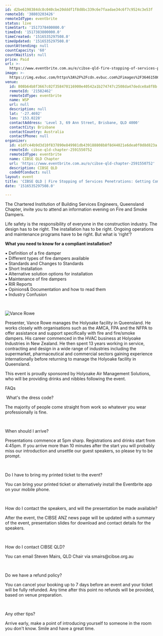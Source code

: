 ```yaml
---
id: d2be6198384dc8c040cbe20dddf1f8d8bc339c6e7faadae34c6f7c9524c3e53f
remoteId: '38803203426'
remoteIdType: eventbrite
status: live
timeStart: '1517378400000.0'
timeEnd: '1517383800000.0'
timeCreated: '1516535297508.0'
timeUpdated: '1516535297508.0'
countAttending: null
countCapacity: '60'
countWaitlist: null
price: Paid
url: >-
  https://www.eventbrite.com.au/e/cibse-qld-fire-stopping-of-services-penetrations-getting-compliance-right-tickets-38803203426?aff=ebapi
image: >-
  https://img.evbuc.com/https%3A%2F%2Fcdn.evbuc.com%2Fimages%2F36461586%2F29522421407%2F1%2Foriginal.jpg?s=564af97698fec7ad900b1aab2e94b8b8
venue:
  id: 808b64b8f3667c02f358470116900e40542a1b274747c2508da47dedce8a8f8b
  remoteId: '21582462'
  remoteIdType: eventbrite
  name: WSP
  url: null
  description: null
  lat: '-27.4692'
  lon: '153.0228'
  contactAddress: 'Level 3, 69 Ann Street, Brisbane, QLD 4000'
  contactCity: Brisbane
  contactCountry: Australia
  contactPhone: null
organizer:
  id: e1dfc44b9d3d10f837890e849981db439188808b8f8d44021e6dea0f0d8d823a
  remoteId: cibse-qld-chapter-2591550752
  remoteIdType: eventbrite
  name: CIBSE QLD Chapter
  url: 'https://www.eventbrite.com.au/o/cibse-qld-chapter-2591550752'
  description: CIBSE QLD
  codeOfConduct: null
layout: event
title: 'CIBSE QLD | Fire Stopping of Services Penetrations: Getting Compliance Right'
date: '1516535297508.0'

---
```

<P><SPAN>The Chartered Institution of Building Services Engineers, Queensland Chapter, invite you to attend an information evening on Fire and Smoke Dampers.</SPAN><BR></P>
<P><SPAN>Life safety is the responsibility of everyone in the construction industry. The design has to be right. The installation has to be right. Ongoing operations and maintenance programs have to be right. But what is ‘right’?</SPAN></P>
<P><SPAN><STRONG>What you need to know for a compliant installation?</STRONG></SPAN></P>
<P><SPAN>▪ Definition of a fire damper</SPAN><BR><SPAN>▪ Different types of fire dampers available</SPAN><BR><SPAN>▪ Standards and Changes to Standards</SPAN><BR><SPAN>▪ Short Installation</SPAN><BR><SPAN>▪ Alternative solution options for installation</SPAN><BR><SPAN>▪ Maintenance of fire dampers</SPAN><BR><SPAN>▪ RIR Reports</SPAN><BR><SPAN>▪ Opinions&amp; Documentation and how to read them</SPAN><BR><SPAN>▪ Industry Confusion</SPAN><BR></P>
<P><BR></P>
<P CLASS="MsoNormal"><IMG ALT="Vance Rowe" SRC="https://media.licdn.com/mpr/mpr/shrinknp_400_400/p/2/000/055/3e0/33d0f2e.jpg"></P>
<P><SPAN>Presenter, Vance Rowe manages the Holyoake facility in Queensland. He works closely with organisations such as the AMCA, FPA and the NFPA to offer assistance and support specifically with fire and fire/smoke dampers. His career commenced in the HVAC business at Holyoake Industries in New Zealand. He then spent 13 years working in service, <SPAN>contracting and design in a wide range of industries including the supermarket, pharmaceutical and commercial sectors </SPAN>gaining experience internationally before returning to manage the Holyoake facility in Queensland.</SPAN> </P>
<P><SPAN>This event is proudly sponsored by Holyoake Air Management Solutions, who will be providing drinks and nibbles following the event. </SPAN></P>
<P CLASS="MsoNormal"><SPAN>FAQs</SPAN></P>
<P> <SPAN>What's the dress code? </SPAN></P>
<P>The majority of people come straight from work so whatever you wear professionally is fine.</P>
<P> </P>
<P><SPAN>When should I arrive? </SPAN></P>
<P>Presentations commence at 5pm sharp. Registrations and drinks start from 4:45pm. If you arrive more than 10 minutes after the start you will probably miss our introduction and unsettle our guest speakers, so please try to be prompt.</P>
<P> </P>
<P><SPAN>Do I have to bring my printed ticket to the event?</SPAN></P>
<P>You can bring your printed ticket or alternatively install the Eventbrite app on your mobile phone.</P>
<P> </P>
<P><SPAN>How do I contact the speakers, and will the presentation be made available?</SPAN></P>
<P>After the event, the CIBSE ANZ news page will be updated with a summary of the event, presentation slides for download and contact details for the speakers.</P>
<P><BR></P>
<P><SPAN>How do I contact CIBSE QLD?</SPAN></P>
<P>You can email Steven Mairs, QLD Chair via smairs@cibse.org.au</P>
<P> </P>
<P><SPAN>Do we have a refund policy?</SPAN></P>
<P>You can cancel your booking up to 7 days before an event and your ticket will be fully refunded. Any time after this point no refunds will be provided, based on venue preparation. </P>
<P> </P>
<P><SPAN>Any other tips?</SPAN></P>
<P>Arrive early, make a point of introducing yourself to someone in the room you don't know. Smile and have a great time.</P>
